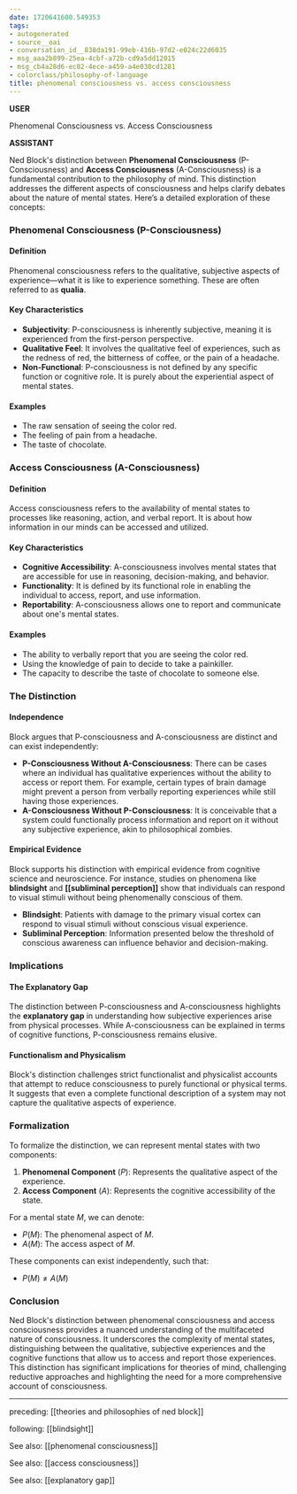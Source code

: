 ```yaml
---
date: 1720641600.549353
tags:
- autogenerated
- source__oai
- conversation_id__838da191-99eb-416b-97d2-e024c22d6035
- msg_aaa2b899-25ea-4cbf-a72b-cd9a5dd12015
- msg_cb4a28d6-ec82-4ece-a459-a4e030cd1281
- colorclass/philosophy-of-language
title: phenomenal consciousness vs. access consciousness
---
```


**USER**

Phenomenal Consciousness vs. Access Consciousness


**ASSISTANT**

Ned Block's distinction between **Phenomenal Consciousness** (P-Consciousness) and **Access Consciousness** (A-Consciousness) is a fundamental contribution to the philosophy of mind. This distinction addresses the different aspects of consciousness and helps clarify debates about the nature of mental states. Here’s a detailed exploration of these concepts:

### Phenomenal Consciousness (P-Consciousness)

#### Definition
Phenomenal consciousness refers to the qualitative, subjective aspects of experience—what it is like to experience something. These are often referred to as **qualia**.

#### Key Characteristics
- **Subjectivity**: P-consciousness is inherently subjective, meaning it is experienced from the first-person perspective.
- **Qualitative Feel**: It involves the qualitative feel of experiences, such as the redness of red, the bitterness of coffee, or the pain of a headache.
- **Non-Functional**: P-consciousness is not defined by any specific function or cognitive role. It is purely about the experiential aspect of mental states.

#### Examples
- The raw sensation of seeing the color red.
- The feeling of pain from a headache.
- The taste of chocolate.

### Access Consciousness (A-Consciousness)

#### Definition
Access consciousness refers to the availability of mental states to processes like reasoning, action, and verbal report. It is about how information in our minds can be accessed and utilized.

#### Key Characteristics
- **Cognitive Accessibility**: A-consciousness involves mental states that are accessible for use in reasoning, decision-making, and behavior.
- **Functionality**: It is defined by its functional role in enabling the individual to access, report, and use information.
- **Reportability**: A-consciousness allows one to report and communicate about one's mental states.

#### Examples
- The ability to verbally report that you are seeing the color red.
- Using the knowledge of pain to decide to take a painkiller.
- The capacity to describe the taste of chocolate to someone else.

### The Distinction

#### Independence
Block argues that P-consciousness and A-consciousness are distinct and can exist independently:

- **P-Consciousness Without A-Consciousness**: There can be cases where an individual has qualitative experiences without the ability to access or report them. For example, certain types of brain damage might prevent a person from verbally reporting experiences while still having those experiences.
- **A-Consciousness Without P-Consciousness**: It is conceivable that a system could functionally process information and report on it without any subjective experience, akin to philosophical zombies.

#### Empirical Evidence
Block supports his distinction with empirical evidence from cognitive science and neuroscience. For instance, studies on phenomena like **blindsight** and **[[subliminal perception]]** show that individuals can respond to visual stimuli without being phenomenally conscious of them.

- **Blindsight**: Patients with damage to the primary visual cortex can respond to visual stimuli without conscious visual experience.
- **Subliminal Perception**: Information presented below the threshold of conscious awareness can influence behavior and decision-making.

### Implications

#### The Explanatory Gap
The distinction between P-consciousness and A-consciousness highlights the **explanatory gap** in understanding how subjective experiences arise from physical processes. While A-consciousness can be explained in terms of cognitive functions, P-consciousness remains elusive.

#### Functionalism and Physicalism
Block's distinction challenges strict functionalist and physicalist accounts that attempt to reduce consciousness to purely functional or physical terms. It suggests that even a complete functional description of a system may not capture the qualitative aspects of experience.

### Formalization

To formalize the distinction, we can represent mental states with two components:

1. **Phenomenal Component** ($P$): Represents the qualitative aspect of the experience.
2. **Access Component** ($A$): Represents the cognitive accessibility of the state.

For a mental state $M$, we can denote:

- $P(M)$: The phenomenal aspect of $M$.
- $A(M)$: The access aspect of $M$.

These components can exist independently, such that:

- $P(M) \neq A(M)$

### Conclusion

Ned Block's distinction between phenomenal consciousness and access consciousness provides a nuanced understanding of the multifaceted nature of consciousness. It underscores the complexity of mental states, distinguishing between the qualitative, subjective experiences and the cognitive functions that allow us to access and report those experiences. This distinction has significant implications for theories of mind, challenging reductive approaches and highlighting the need for a more comprehensive account of consciousness.


---

preceding: [[theories and philosophies of ned block]]  


following: [[blindsight]]

See also: [[phenomenal consciousness]]


See also: [[access consciousness]]


See also: [[explanatory gap]]